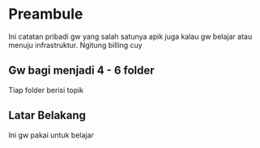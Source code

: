 # Preambule
Ini catatan pribadi gw yang salah satunya apik juga kalau gw belajar atau menuju infrastruktur. Ngitung billing cuy

## Gw bagi menjadi 4 - 6 folder
Tiap folder berisi topik

## Latar Belakang
Ini gw pakai untuk belajar